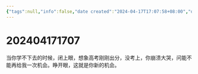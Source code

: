 ```yaml
---
{"tags":null,"info":false,"date created":"2024-04-17T17:07:58+08:00","date modified":"2024-04-17T17:08:00+08:00","dg-publish":true,"permalink":"/card/202404171707/","dgPassFrontmatter":true,"noteIcon":"2","created":"2024-04-17T17:07:58+08:00","updated":"2024-04-17T17:08:00+08:00"}
---
```



# 202404171707

当你学不下去的时候，闭上眼，想象高考刚刚出分，没考上，你崩溃大哭，问能不能再给我一次机会。睁开眼，这就是你新的机会。
